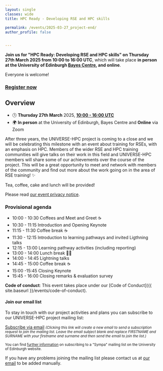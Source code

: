 ```yaml
---
layout: single
classes: wide
title: HPC Ready - Developing RSE and HPC skills
 
permalink: /events/2025-03-27_project-end/
author_profile: false


---
```


**Join us for "HPC Ready: Developing RSE and HPC skills" on Thursday 27th March 2025 from 10:00 to 16:00 UTC**, which will take place **in person at the University of Edinburgh [Bayes Centre](https://bayes-centre.ed.ac.uk/), and online**.

Everyone is welcome!

### [Register now](https://forms.office.com/Pages/ResponsePage.aspx?id=B3WJK4zudUWDC0-CZ8PTB5xW6C9sTFJAj9JEr0thFURUOTlJQ1RDUDlZUkxNTDJBMVdBSzRDOUlDQi4u)

## Overview

- 🕒 **Thursday 27th March** 2025, **[10:00 - 16:00 UTC](https://www.timeanddate.com/worldclock/fixedtime.html?msg=HPC+Ready%3A+Developing+RSE+and+HPC+skills&iso=20250327T10&p1=1440&ah=6)**
- 🌍 **In person** at the University of Edinburgh, Bayes Centre and **Online** via Zoom

After three years, the UNIVERSE-HPC project is coming to a close and we will be celebrating this milestone with an event about training for RSEs, with an emphasis on HPC. Members of the wider RSE and HPC training communities will give talks on their work in this field and UNIVERSE-HPC members will share some of our achievements over the course of the project. This will be a great opportunity to meet and network with members of the community and find out more about the work going on in the area of RSE training! ✨ 

Tea, coffee, cake and lunch will be provided!

Please read [our event privacy notice](https://www.imperial.ac.uk/media/imperial-college/administration-and-support-services/secretariat/public/ICL---Events-privacy-notice---10-October-2018.pdf).

### Provisional agenda

- 10:00 - 10:30 Coffees and Meet and Greet ☕
- 10:30 - 11:15 Introduction and Opening Keynote
- 11:15 - 11:30 Coffee break ☕
- 11:30 - 12:15 Introduction to learning pathways and invited Ligthning talks
- 12:15 - 13:00 Learning pathway activities (including reporting)
- 13:00 - 14:00 Lunch break 🍱🥪
- 14:00 - 14:45 Lightning talks
- 14:45 - 15:00 Coffee break ☕
- 15:00 -15:45 Closing Keynote
- 15:45 - 16:00 Closing remarks & evaluation survey

**Code of conduct**: This event takes place under our [Code of Conduct]({{ site.baseurl }}/events/code-of-conduct).

#### Join our email list

To stay in touch with our project activities and plans you can subscribe to our
UNIVERSE-HPC project mailing list:

<a
href="mailto:sympa@mlist.is.ed.ac.uk?body=SUBSCRIBE%20universe-hpc%20FIRSTNAME%20SURNAME%20%0A%0AQUIT%0A%0A">Subscribe
via email</a> <small>_(Clicking this link will create a new email to send a
subscription request to join the mailing list. Leave the email subject blank
and replace FIRSTNAME and SURNAME with your firstname and surname and then send
the email to join the list.)_</small>

<small>You can find [further
information](https://www.ed.ac.uk/information-services/computing/comms-and-collab/email/lists/sympa/subscribe)
on subscribing to a "Sympa" mailing list on the University of Edinburgh
website.</small>

If you have any problems joining the mailing list please contact us at
[our email](mailto:s.sukhiani@epcc.ed.ac.uk) to be added manually.
